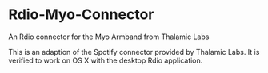 # Rdio-Myo-Connector
An Rdio connector for the Myo Armband from Thalamic Labs

This is an adaption of the Spotify connector provided by Thalamic Labs.  It is verified to work on OS X with the desktop Rdio application.  